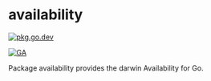 # availability

<!-- [![CircleCI][circleci-badge]][circleci] -->
[![pkg.go.dev][pkg.go.dev-badge]][pkg.go.dev]
<!-- [![codecov.io][codecov-badge]][codecov] -->
[![GA][ga-badge]][ga]

Package availability provides the darwin Availability for Go.


<!-- badge links -->
[circleci]: https://app.circleci.com/pipelines/github/go-darwin/availability
[pkg.go.dev]: https://pkg.go.dev/github.com/go-darwin/availability
[codecov]: https://app.codecov.io/gh/go-darwin/availability
[ga]: https://github.com/go-darwin/availability

[circleci-badge]: https://img.shields.io/circleci/build/github/go-darwin/availability/main?style=for-the-badge&label=CIRCLECI&logo=circleci&token=
[pkg.go.dev-badge]: http://bit.ly/pkg-go-dev-badge
[codecov-badge]: https://img.shields.io/codecov/c/github/go-darwin/availability/main?logo=codecov&style=for-the-badge&token=
[ga-badge]: https://gh-ga-beacon.appspot.com/UA-89201129-1/github.com/go-darwin/availability?useReferer&pixel

